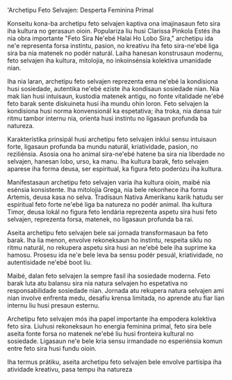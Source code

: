 'Archetipu Feto Selvajen: Desperta Feminina Primal

Konseitu kona-ba archetipu feto selvajen kaptiva ona imajinasaun feto sira iha kultura no gerasaun oioin. Populariza liu husi Clarissa Pinkola Estés iha nia obra importante "Feto Sira Ne'ebé Halai Ho Lobo Sira," archetipu ida ne'e representa forsa instintu, pasion, no kreativu iha feto sira-ne'ebé liga sira ba nia matenek no podér naturál. Laiha hanesan konstrusaun modernu, feto selvajen iha kultura, mitolojia, no inkoinsénsia kolektiva umanidade nian.

Iha nia laran, archetipu feto selvajen reprezenta ema ne'ebé la kondisiona husi sosiedade, autentika ne'ebé eziste iha kondisaun sosiedade nian. Nia mak lian husi intuisaun, kustodia matenek antigu, no fonte vitalidade ne'ebé feto barak sente diskuineta husi iha mundu ohin loron. Feto selvajen la kondisiona husi norma konvensionál ka espetativa; iha troka, nia dansa tuir ritmu tambor internu nia, orienta husi instintu no ligasaun profunda ba natureza.

Karakterístika prinsipál husi archetipu feto selvajen inklui sensu intuisaun forte, ligasaun profunda ba mundu naturál, kriatividade, pasion, no reziliénsia. Asosia ona ho animal sira-ne'ebé hatene ba sira nia liberdade no selvajen, hanesan lobo, urso, ka manu. Iha kultura barak, feto selvajen aparese iha forma deusa, ser espiritual, ka figura feto poderózu iha kultura.

Manifestasaun archetipu feto selvajen varia iha kultura oioin, maibé nia esénsia konsistente. Iha mitolojia Grega, nia bele rekonhece iha forma Artemis, deusa kasa no selva. Tradisaun Nativa Amerikanu karik hatudu ser espiritual feto forte ne'ebé liga ba natureza no podér animal. Iha kultura Timor, deusa lokál no figura feto lendária reprezenta aspetu sira husi feto selvajen, reprezenta forsa, matenek, no ligasaun profunda ba rai.

Aseita archetipu feto selvajen bele sai jornada transformasaun ba feto barak. Iha lia menon, envolve rekoneksaun ho instintu, respeita siklu no ritmu naturál, no rekupera aspetu sira husi an ne'ebé bele iha suprime ka hamosu. Prosesu ida ne'e bele leva ba sensu podér pesuál, kriatividade, no autentisidade ne'ebé boot liu.

Maibé, dalan feto selvajen la sempre fasil iha sosiedade moderna. Feto barak luta atu balansu sira nia natura selvajen ho espetativa no responsabilidade sosiedade nian. Jornada atu rekupera natura selvajen ami nian involve enfrenta medu, desafiu krensa limitada, no aprende atu fiar lian internu liu husi presaun esternu.

Archetipu feto selvajen mós iha papel importante iha empodera kolektiva feto sira. Liuhusi rekoneksaun ho energia feminina primal, feto sira bele aseita fonte forsa no matenek ne'ebé liu husi fronteira kultural no sosiedade. Ligasaun ne'e bele kria sensu irmandade no esperiénsia komun entre feto sira husi fundu oioin.

Iha termus prátiku, aseita archetipu feto selvajen bele envolve partisipa iha atividade kreativu, pasa tempu iha natureza